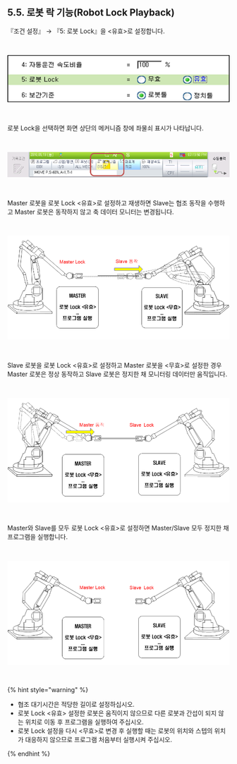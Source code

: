 ﻿## 5.5. 로봇 락 기능(Robot Lock Playback)


『조건 설정』 → 『5: 로봇 Lock』을 <유효>로 설정합니다.  

 
<br>

![[그림 5-8] 로봇 lock 유효 설정  ](../_assets/5-8.png)

<br>


로봇 Lock을 선택하면 화면 상단의 메커니즘 창에 좌물쇠 표시가 나타납니다.  

<br>

![[그림 5-9] 로봇 lock 설정 확인  ](../_assets/5-9.png)

<br>


Master 로봇을 로봇 Lock <유효>로 설정하고 재생하면 Slave는 협조 동작을 수행하고 Master 로봇은 동작하지 않고 축 데이터 모니터는 변경됩니다.  


<br>

![[그림 5-10] 로봇 Lock 기능(Master Lock)   ](../_assets/5-10.png)

<br>


Slave 로봇을 로봇 Lock <유효>로 설정하고 Master 로봇을 <무효>로 설정한 경우 Master 로봇은 정상 동작하고 Slave 로봇은 정지한 채 모니터링 데이터만 움직입니다.  

<br>

![[그림 5-11] 로봇 Lock 기능(Slave Lock)     ](../_assets/5-11.png)

<br>

 

Master와 Slave를 모두 로봇 Lock <유효>로 설정하면 Master/Slave 모두 정지한 채 프로그램을 실행합니다.  
 
<br>

![[그림 5-12] 로봇 Lock 기능(Master, Slave Lock)     ](../_assets/5-12.png)

<br>



{% hint style="warning" %}

 -	협조 대기시간은 적당한 길이로 설정하십시오.
 - 	로봇 Lock <유효> 설정한 로봇은 움직이지 않으므로 다른 로봇과 간섭이 되지 않는 위치로 이동 후 프로그램을 실행하여 주십시오. 
 -	로봇 Lock 설정을 다시 <무효>로 변경 후 실행할 때는 로봇의 위치와 스텝의 위치가 대응하지 않으므로 프로그램 처음부터 실행시켜 주십시오. 

{% endhint %}